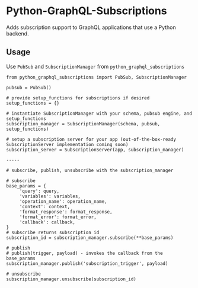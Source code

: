 # Python-GraphQL-Subscriptions
Adds subscription support to GraphQL applications that use a Python backend.

## Usage
Use `PubSub` and `SubscriptionManager` from `python_graphql_subscriptions`

```
from python_graphql_subscriptions import PubSub, SubscriptionManager

pubsub = PubSub()

# provide setup_functions for subscriptions if desired
setup_functions = {}

# instantiate SubscriptionManager with your schema, pubsub engine, and setup_functions
subscription_manager = SubscriptionManager(schema, pubsub, setup_functions)

# setup a subscription server for your app (out-of-the-box-ready SubscriptionServer implementation coming soon)
subscription_server = SubscriptionServer(app, subscription_manager)

-----

# subscribe, publish, unsubscribe with the subscription_manager

# subscribe
base_params = {
     'query': query,
     'variables': variables,
     'operation_name': operation_name,
     'context': context,
     'format_response': format_response,
     'format_error': format_error,
     'callback': callback,
}
# subscribe returns subscription id
subscription_id = subscription_manager.subscribe(**base_params)

# publish
# publish(trigger, payload) - invokes the callback from the base_params
subscription_manager.publish('subscription_trigger', payload)

# unsubscribe
subscription_manager.unsubscribe(subscription_id)
```
